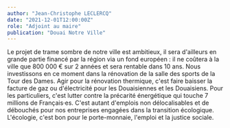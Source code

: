 ```yaml
---
author: "Jean-Christophe LECLERCQ"
date: "2021-12-01T12:00:00Z"
role: "Adjoint au maire"
publication: "Douai Notre Ville"
---
```


Le projet de trame sombre de notre ville est ambitieux, il sera d'ailleurs en grande partie financé par la région via un fond européen : il ne coûtera à la ville que 800 000 € sur 2 années et sera rentable dans 10 ans. Nous investissons en ce moment dans la rénovation de la salle des sports de la Tour des Dames. Agir pour la rénovation thermique, c'est faire baisser la facture de gaz ou d'électricité pour les Douaisiennes et les Douaisiens. Pour les particuliers, c'est lutter contre la précarité énergétique qui touche 7 millions de Français·es. C'est autant d'emplois non délocalisables et de débouchés pour nos entreprises engagées dans la transition écologique. L'écologie, c'est bon pour le porte-monnaie, l'emploi et la justice sociale.
